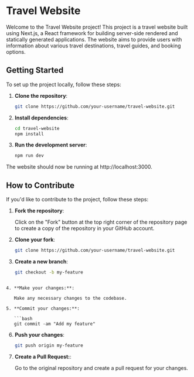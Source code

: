 # Travel Website

Welcome to the Travel Website project! This project is a travel website built using Next.js, a React framework for building server-side rendered and statically generated applications. The website aims to provide users with information about various travel destinations, travel guides, and booking options.

## Getting Started

To set up the project locally, follow these steps:

1. **Clone the repository**:

   ```bash
   git clone https://github.com/your-username/travel-website.git

   ```

2. **Install dependencies**:

   ```bash
   cd travel-website
   npm install
   ```

3. **Run the development server**:

   ```bash
   npm run dev
   ```

The website should now be running at http://localhost:3000.

## How to Contribute

If you'd like to contribute to the project, follow these steps:

1. **Fork the repository**:

   Click on the "Fork" button at the top right corner of the repository page to create a copy of the repository in your GitHub account.

2. **Clone your fork**:

   ```bash
   git clone https://github.com/your-username/travel-website.git
   ```

3. **Create a new branch**:

   ```bash
   git checkout -b my-feature
   ```

````

4. **Make your changes:**:

   Make any necessary changes to the codebase.

5. **Commit your changes:**:

   ```bash
   git commit -am "Add my feature"
````

6. **Push your changes**:

   ```bash
   git push origin my-feature
   ```

7. **Create a Pull Request:**:

   Go to the original repository and create a pull request for your changes.
